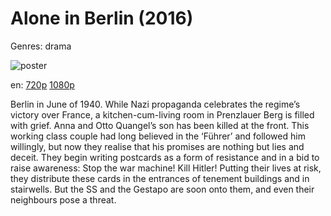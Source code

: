 # Alone in Berlin (2016)

Genres: drama

![poster](http://image.tmdb.org/t/p/w500/kN25TXLAnmbvO8a8EpTokRqFozZ.jpg)

en:
  [720p](magnet:?xt=urn:btih:E6D90A02C2116362E671073B0B1EDA6FE7A1BC1D&tr=udp://glotorrents.pw:6969/announce&tr=udp://tracker.opentrackr.org:1337/announce&tr=udp://torrent.gresille.org:80/announce&tr=udp://tracker.openbittorrent.com:80&tr=udp://tracker.coppersurfer.tk:6969&tr=udp://tracker.leechers-paradise.org:6969&tr=udp://p4p.arenabg.ch:1337&tr=udp://tracker.internetwarriors.net:1337)
  [1080p](magnet:?xt=urn:btih:2AC348F436B671A245E3ACD90FC19F4DCA746B70&tr=udp://glotorrents.pw:6969/announce&tr=udp://tracker.opentrackr.org:1337/announce&tr=udp://torrent.gresille.org:80/announce&tr=udp://tracker.openbittorrent.com:80&tr=udp://tracker.coppersurfer.tk:6969&tr=udp://tracker.leechers-paradise.org:6969&tr=udp://p4p.arenabg.ch:1337&tr=udp://tracker.internetwarriors.net:1337)
  


Berlin in June of 1940. While Nazi propaganda celebrates the regime’s victory over France, a kitchen-cum-living room in Prenzlauer Berg is filled with grief. Anna and Otto Quangel’s son has been killed at the front. This working class couple had long believed in the ‘Führer’ and followed him willingly, but now they realise that his promises are nothing but lies and deceit. They begin writing postcards as a form of resistance and in a bid to raise awareness: Stop the war machine! Kill Hitler! Putting their lives at risk, they distribute these cards in the entrances of tenement buildings and in stairwells. But the SS and the Gestapo are soon onto them, and even their neighbours pose a threat.